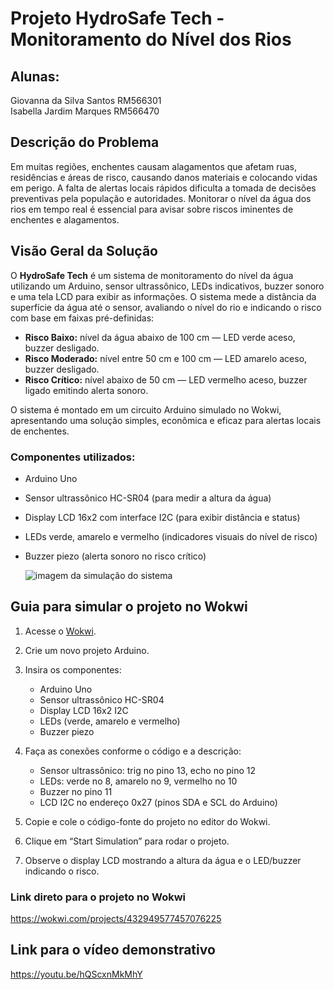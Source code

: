 # Projeto HydroSafe Tech - Monitoramento do Nível dos Rios

## Alunas:

Giovanna da Silva Santos RM566301  
Isabella Jardim Marques RM566470 

## Descrição do Problema

Em muitas regiões, enchentes causam alagamentos que afetam ruas, residências e áreas de risco, causando danos materiais e colocando vidas em perigo. A falta de alertas locais rápidos dificulta a tomada de decisões preventivas pela população e autoridades. Monitorar o nível da água dos rios em tempo real é essencial para avisar sobre riscos iminentes de enchentes e alagamentos.

## Visão Geral da Solução

O **HydroSafe Tech** é um sistema de monitoramento do nível da água utilizando um Arduino, sensor ultrassônico, LEDs indicativos, buzzer sonoro e uma tela LCD para exibir as informações. O sistema mede a distância da superfície da água até o sensor, avaliando o nível do rio e indicando o risco com base em faixas pré-definidas:

* **Risco Baixo:** nível da água abaixo de 100 cm — LED verde aceso, buzzer desligado.
* **Risco Moderado:** nível entre 50 cm e 100 cm — LED amarelo aceso, buzzer desligado.
* **Risco Crítico:** nível abaixo de 50 cm — LED vermelho aceso, buzzer ligado emitindo alerta sonoro.

O sistema é montado em um circuito Arduino simulado no Wokwi, apresentando uma solução simples, econômica e eficaz para alertas locais de enchentes.

### Componentes utilizados:

* Arduino Uno
* Sensor ultrassônico HC-SR04 (para medir a altura da água)
* Display LCD 16x2 com interface I2C (para exibir distância e status)
* LEDs verde, amarelo e vermelho (indicadores visuais do nível de risco)
* Buzzer piezo (alerta sonoro no risco crítico)

  ![imagem da simulação do sistema](sistema_enchente/164051.png)

## Guia para simular o projeto no Wokwi

1. Acesse o [Wokwi](https://wokwi.com/).
2. Crie um novo projeto Arduino.
3. Insira os componentes:

   * Arduino Uno
   * Sensor ultrassônico HC-SR04
   * Display LCD 16x2 I2C
   * LEDs (verde, amarelo e vermelho)
   * Buzzer piezo
4. Faça as conexões conforme o código e a descrição:

   * Sensor ultrassônico: trig no pino 13, echo no pino 12
   * LEDs: verde no 8, amarelo no 9, vermelho no 10
   * Buzzer no pino 11
   * LCD I2C no endereço 0x27 (pinos SDA e SCL do Arduino)
5. Copie e cole o código-fonte do projeto no editor do Wokwi.
6. Clique em “Start Simulation” para rodar o projeto.
7. Observe o display LCD mostrando a altura da água e o LED/buzzer indicando o risco.

### Link direto para o projeto no Wokwi

https://wokwi.com/projects/432949577457076225

## Link para o vídeo demonstrativo

https://youtu.be/hQScxnMkMhY

